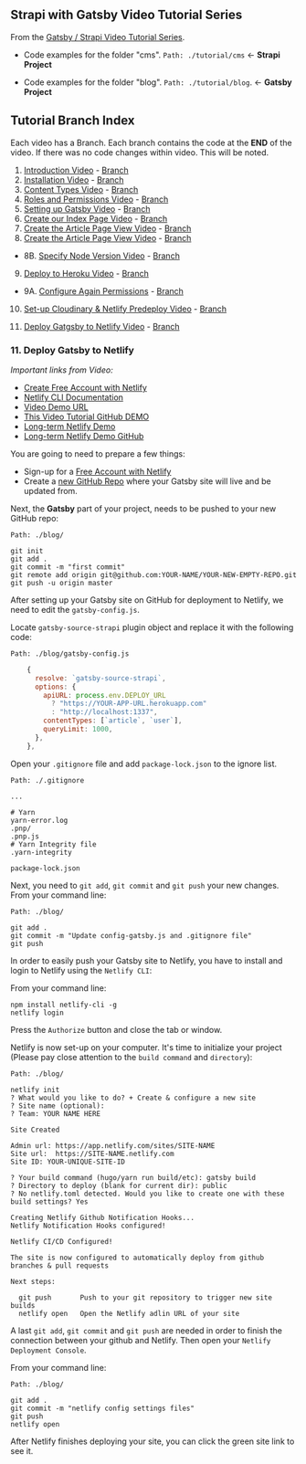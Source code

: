 ## Strapi with Gatsby Video Tutorial Series

From the [Gatsby / Strapi Video Tutorial Series](https://youtu.be/It4PRFJJaF0).

-   Code examples for the folder "cms". `Path: ./tutorial/cms` <- **Strapi Project**

-   Code examples for the folder "blog". `Path: ./tutorial/blog`. <- **Gatsby Project**

## Tutorial Branch Index

Each video has a Branch. Each branch contains the code at the **END** of the video. If there was no code changes within video. This will be noted.

1. [Introduction Video](https://youtu.be/It4PRFJJaF0) - [Branch](https://github.com/davidkartuzinski/strapi-heroku-cms-demo/tree/1-introduction)
2. [Installation Video](https://youtu.be/4QnDgxtWqOI) - [Branch](https://github.com/davidkartuzinski/strapi-heroku-cms-demo/tree/2-installation)
3. [Content Types Video](https://youtu.be/cPEkpfik6X4) - [Branch](https://github.com/davidkartuzinski/strapi-heroku-cms-demo/tree/3-content-types)
4. [Roles and Permissions Video](https://youtu.be/1jev6QRwcSo) - [Branch](https://github.com/davidkartuzinski/strapi-heroku-cms-demo/tree/4-roles-and-permissions)
5. [Setting up Gatsby Video](https://youtu.be/SnrEEW1uTlU) - [Branch](https://github.com/davidkartuzinski/strapi-heroku-cms-demo/tree/5-setting-up-gatsby)
6. [Create our Index Page Video](https://youtu.be/UaFgCubwRD8) - [Branch](https://github.com/davidkartuzinski/strapi-heroku-cms-demo/tree/6-create-our-index-page)
7. [Create the Article Page View Video](https://youtu.be/ub-uB17ufe0) - [Branch](https://github.com/davidkartuzinski/strapi-heroku-cms-demo/tree/7-create-the-article-page-view)
8. [Create the Article Page View Video](https://youtu.be/mPyJrjD3oU0) - [Branch](https://github.com/davidkartuzinski/strapi-heroku-cms-demo/tree/8-gatsby-images-and-author-page)

-   8B. [Specify Node Version Video](https://youtu.be/5uTR1uOZZQo) - [Branch](https://github.com/davidkartuzinski/strapi-heroku-cms-demo/tree/8b-specify-node-version)

9. [Deploy to Heroku Video](https://youtu.be/M1rEwMXK2z4) - [Branch](https://github.com/davidkartuzinski/strapi-heroku-cms-demo/tree/9-deploy-to-heroku)

-   9A. [Configure Again Permissions](https://youtu.be/e_Edsv49BJ0) - [Branch](https://github.com/davidkartuzinski/strapi-heroku-cms-demo/tree/9a-configure-again-permissions)

10. [Set-up Cloudinary & Netlify Predeploy Video](https://youtu.be/n-_CzffU0xA) - [Branch](https://github.com/davidkartuzinski/strapi-heroku-cms-demo/tree/10-setup-cloudinary-and-netlify-predeploy)

11. [Deploy Gatgsby to Netlify Video](https://youtu.be/rzR3yn9Ej3o) - [Branch](#)

### 11. Deploy Gatsby to Netlify

_Important links from Video:_

-   [Create Free Account with Netlify](https://app.netlify.com/signup)
-   [Netlify CLI Documentation](https://www.netlify.com/docs/cli/)
-   [Video Demo URL](https://tutorial-netlify-demo.netlify.com/)
-   [This Video Tutorial GitHub DEMO](https://github.com/davidkartuzinski/tutorial-netlify-demo)
-   [Long-term Netlify Demo](https://strapi-gatsby-postgresql-demo.netlify.com/)
-   [Long-term Netlify Demo GitHub](https://github.com/davidkartuzinski/strapi-gatsby-postgresql-demo)

You are going to need to prepare a few things:

-   Sign-up for a [Free Account with Netlify](https://app.netlify.com/signup)
-   Create a [new GitHub Repo](https://help.github.com/en/articles/create-a-repo) where your Gatsby site will live and be updated from.

Next, the **Gatsby** part of your project, needs to be pushed to your new GitHub repo:

`Path: ./blog/`

```
git init
git add .
git commit -m "first commit"
git remote add origin git@github.com:YOUR-NAME/YOUR-NEW-EMPTY-REPO.git
git push -u origin master
```

After setting up your Gatsby site on GitHub for deployment to Netlify, we need to edit the `gatsby-config.js`.

Locate `gatsby-source-strapi` plugin object and replace it with the following code:

`Path: ./blog/gatsby-config.js`

```js
    {
      resolve: `gatsby-source-strapi`,
      options: {
        apiURL: process.env.DEPLOY_URL
          ? "https://YOUR-APP-URL.herokuapp.com"
          : "http://localhost:1337",
        contentTypes: [`article`, `user`],
        queryLimit: 1000,
      },
    },

```

Open your `.gitignore` file and add `package-lock.json` to the ignore list.

`Path: ./.gitignore`

```
...

# Yarn
yarn-error.log
.pnp/
.pnp.js
# Yarn Integrity file
.yarn-integrity

package-lock.json
```

Next, you need to `git add`, `git commit` and `git push` your new changes. From your command line:

`Path: ./blog/`

```
git add .
git commit -m "Update config-gatsby.js and .gitignore file"
git push
```

In order to easily push your Gatsby site to Netlify, you have to install and login to Netlify using the `Netlify CLI`:

From your command line:

```
npm install netlify-cli -g
netlify login
```

Press the `Authorize` button and close the tab or window.

Netlify is now set-up on your computer. It's time to initialize your project (Please pay close attention to the `build command` and `directory`):

`Path: ./blog/`

```
netlify init
? What would you like to do? + Create & configure a new site
? Site name (optional):
? Team: YOUR NAME HERE

Site Created

Admin url: https://app.netlify.com/sites/SITE-NAME
Site url:  https://SITE-NAME.netlify.com
Site ID: YOUR-UNIQUE-SITE-ID

? Your build command (hugo/yarn run build/etc): gatsby build
? Directory to deploy (blank for current dir): public
? No netlify.toml detected. Would you like to create one with these build settings? Yes

Creating Netlify Github Notification Hooks...
Netlify Notification Hooks configured!

Netlify CI/CD Configured!

The site is now configured to automatically deploy from github branches & pull requests

Next steps:

  git push       Push to your git repository to trigger new site builds
  netlify open   Open the Netlify adlin URL of your site

```

A last `git add`, `git commit` and `git push` are needed in order to finish the connection between your github and Netlify. Then open your `Netlify Deployment Console`.

From your command line:

`Path: ./blog/`

```
git add .
git commit -m "netlify config settings files"
git push
netlify open
```

After Netlify finishes deploying your site, you can click the green site link to see it.
